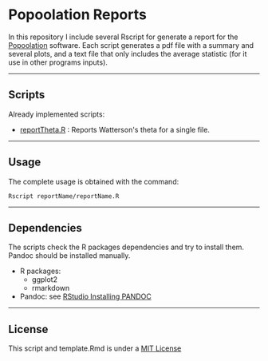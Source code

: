 Popoolation Reports
===================

In this repository I include several Rscript for generate a report for the [Popoolation](https://code.google.com/p/popoolation/) software.
Each script generates a pdf file with a summary and several plots, and a text file that only includes the average statistic (for it
use in other programs inputs).

---

## Scripts

Already implemented scripts:

* [reportTheta.R](https://github.com/magicDGS/popoolation_reports/blob/master/reportTheta/reportTheta.R) : Reports Watterson's theta for a single file. 

---

## Usage

The complete usage is obtained with the command:

```
Rscript reportName/reportName.R

```

---

## Dependencies

The scripts check the R packages dependencies and try to install them. Pandoc should be installed manually.

* R packages:
  - ggplot2
  - rmarkdown
* Pandoc: see [RStudio Installing PANDOC](https://github.com/rstudio/rmarkdown/blob/master/PANDOC.md)

---

## License

This script and template.Rmd is under a [MIT License](http://opensource.org/licenses/MIT)